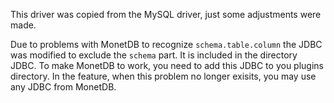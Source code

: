 This driver was copied from the MySQL driver, just some adjustments were made. 

Due to problems with MonetDB to recognize `schema.table.column` the JDBC was modified to exclude the `schema` part. It is included in the directory JDBC. To make MonetDB to work, you need to add this JDBC to you plugins directory. In the feature, when this problem no longer exisits, you may use any JDBC from MonetDB.